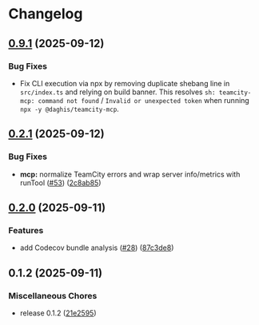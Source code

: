 # Changelog

## [0.9.1](https://github.com/Daghis/teamcity-mcp/compare/v0.9.0...v0.9.1) (2025-09-12)

### Bug Fixes
- Fix CLI execution via npx by removing duplicate shebang line in `src/index.ts` and relying on build banner. This resolves `sh: teamcity-mcp: command not found` / `Invalid or unexpected token` when running `npx -y @daghis/teamcity-mcp`.

## [0.2.1](https://github.com/Daghis/teamcity-mcp/compare/v0.2.0...v0.2.1) (2025-09-12)


### Bug Fixes

* **mcp:** normalize TeamCity errors and wrap server info/metrics with runTool ([#53](https://github.com/Daghis/teamcity-mcp/issues/53)) ([2c8ab85](https://github.com/Daghis/teamcity-mcp/commit/2c8ab855a85e5faec4216a498c089e3a1a93ed7b))

## [0.2.0](https://github.com/Daghis/teamcity-mcp/compare/v0.1.2...v0.2.0) (2025-09-11)


### Features

* add Codecov bundle analysis ([#28](https://github.com/Daghis/teamcity-mcp/issues/28)) ([87c3de8](https://github.com/Daghis/teamcity-mcp/commit/87c3de85af34bec5b071d82612d67ba4d5a52702))

## 0.1.2 (2025-09-11)


### Miscellaneous Chores

* release 0.1.2 ([21e2595](https://github.com/Daghis/teamcity-mcp/commit/21e25950074ed49bd3e6c571f432f27fb8bd434e))
